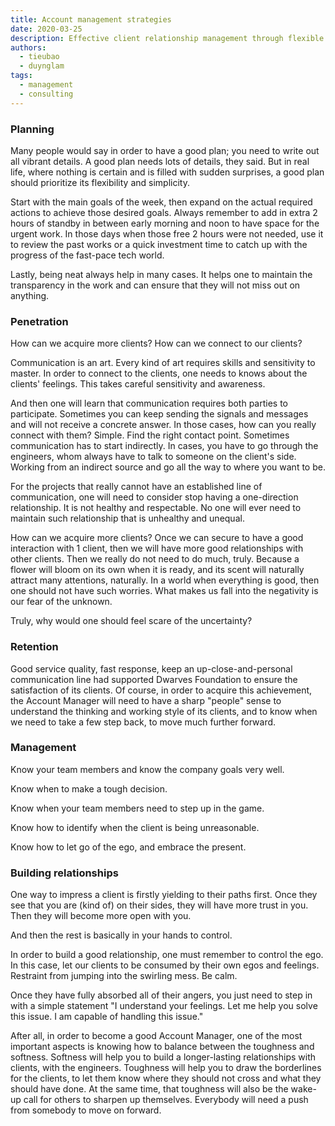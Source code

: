 ```yaml
---
title: Account management strategies
date: 2020-03-25
description: Effective client relationship management through flexible planning, thoughtful communication, service quality, and balancing toughness with empathy to build lasting partnerships.
authors:
  - tieubao
  - duynglam
tags:
  - management
  - consulting
---
```


### Planning

Many people would say in order to have a good plan; you need to write out all vibrant details. A good plan needs lots of details, they said. But in real life, where nothing is certain and is filled with sudden surprises, a good plan should prioritize its flexibility and simplicity.

Start with the main goals of the week, then expand on the actual required actions to achieve those desired goals. Always remember to add in extra 2 hours of standby in between early morning and noon to have space for the urgent work. In those days when those free 2 hours were not needed, use it to review the past works or a quick investment time to catch up with the progress of the fast-pace tech world.

Lastly, being neat always help in many cases. It helps one to maintain the transparency in the work and can ensure that they will not miss out on anything.

### Penetration

How can we acquire more clients? How can we connect to our clients?

Communication is an art. Every kind of art requires skills and sensitivity to master. In order to connect to the clients, one needs to knows about the clients' feelings. This takes careful sensitivity and awareness.

And then one will learn that communication requires both parties to participate. Sometimes you can keep sending the signals and messages and will not receive a concrete answer. In those cases, how can you really connect with them? Simple. Find the right contact point. Sometimes communication has to start indirectly. In cases, you have to go through the engineers, whom always have to talk to someone on the client's side. Working from an indirect source and go all the way to where you want to be.

For the projects that really cannot have an established line of communication, one will need to consider stop having a one-direction relationship. It is not healthy and respectable. No one will ever need to maintain such relationship that is unhealthy and unequal.

How can we acquire more clients? Once we can secure to have a good interaction with 1 client, then we will have more good relationships with other clients. Then we really do not need to do much, truly. Because a flower will bloom on its own when it is ready, and its scent will naturally attract many attentions, naturally. In a world when everything is good, then one should not have such worries. What makes us fall into the negativity is our fear of the unknown.

Truly, why would one should feel scare of the uncertainty?

### Retention

Good service quality, fast response, keep an up-close-and-personal communication line had supported Dwarves Foundation to ensure the satisfaction of its clients. Of course, in order to acquire this achievement, the Account Manager will need to have a sharp "people" sense to understand the thinking and working style of its clients, and to know when we need to take a few step back, to move much further forward.

### Management

Know your team members and know the company goals very well.

Know when to make a tough decision.

Know when your team members need to step up in the game.

Know how to identify when the client is being unreasonable.

Know how to let go of the ego, and embrace the present.

### Building relationships

One way to impress a client is firstly yielding to their paths first. Once they see that you are (kind of) on their sides, they will have more trust in you. Then they will become more open with you.

And then the rest is basically in your hands to control.

In order to build a good relationship, one must remember to control the ego. In this case, let our clients to be consumed by their own egos and feelings. Restraint from jumping into the swirling mess. Be calm.

Once they have fully absorbed all of their angers, you just need to step in with a simple statement "I understand your feelings. Let me help you solve this issue. I am capable of handling this issue."

After all, in order to become a good Account Manager, one of the most important aspects is knowing how to balance between the toughness and softness. Softness will help you to build a longer-lasting relationships with clients, with the engineers. Toughness will help you to draw the borderlines for the clients, to let them know where they should not cross and what they should have done. At the same time, that toughness will also be the wake-up call for others to sharpen up themselves. Everybody will need a push from somebody to move on forward.
